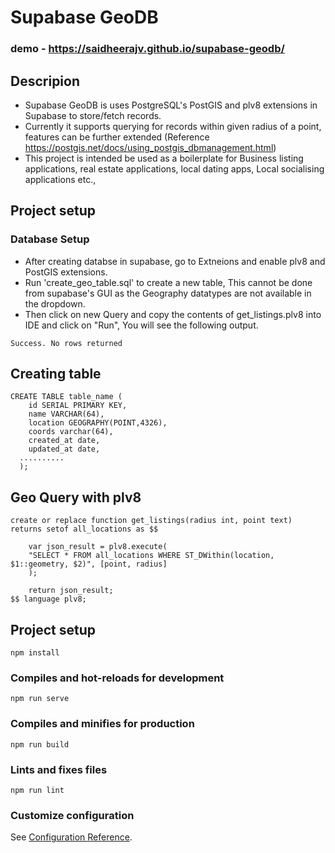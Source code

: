 # Supabase GeoDB

###  demo - https://saidheerajv.github.io/supabase-geodb/

## Descripion
- Supabase GeoDB is uses PostgreSQL's PostGIS and plv8 extensions in Supabase to store/fetch records. 
- Currently it supports querying for records within given radius of a point, features can be further extended (Reference https://postgis.net/docs/using_postgis_dbmanagement.html)
- This project is intended be used as a boilerplate for Business listing applications, real estate applications, local dating apps, Local socialising applications etc.,  

## Project setup

### Database Setup
- After creating databse in supabase, go to Extneions and enable plv8 and PostGIS extensions.
- Run 'create_geo_table.sql' to create a new table, This cannot be done from supabase's GUI as the Geography datatypes are not available in the dropdown.
- Then click on new Query and copy the contents of get_listings.plv8 into IDE and click on "Run", You will see the following output. 

```
Success. No rows returned
```

## Creating table

```
CREATE TABLE table_name (
    id SERIAL PRIMARY KEY,
    name VARCHAR(64),
    location GEOGRAPHY(POINT,4326),
    coords varchar(64),
    created_at date,
    updated_at date,
  ..........
  );
```

## Geo Query with plv8

```
create or replace function get_listings(radius int, point text) 
returns setof all_locations as $$

    var json_result = plv8.execute(
    "SELECT * FROM all_locations WHERE ST_DWithin(location, $1::geometry, $2)", [point, radius]
    );

    return json_result;
$$ language plv8;
```

## Project setup
```
npm install
```

### Compiles and hot-reloads for development
```
npm run serve
```

### Compiles and minifies for production
```
npm run build
```

### Lints and fixes files
```
npm run lint
```

### Customize configuration
See [Configuration Reference](https://cli.vuejs.org/config/).
